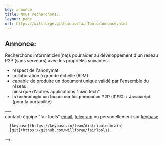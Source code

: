 ```yaml
---
key: annonce
title: Nous recherchons...
layout: page
url: https://willforge.github.io/fairTools/annonce.html
---
```


## Annonce:

 Recherchons informaticien(ne)s pour aider
 au développement d'un réseau P2P (sans serveurs) avec les propriétés suivantes:

 - respect de l'anonymat
 - collaboration à grande échelle (60M)
 - capable de produire un document unique validé par l'ensemble du réseau,
   <br>ainsi que d'autres applications "civic tech"
 - la technologie est basée sur les protocoles P2P (IPFS) + Javascript (pour la portabilité)


---<br>
  contact: équipe "fairTools"
      [email](mailto:fairfriends@protonmail.com), [telegram](https://t.me/distributedbrain)
      ou personellement sur [keybase](https://keybase.io/michel47).


      [keybase](https://keybase.io/team/distributedbrain)
      [git](https://github.com/willforge/fairTools).
-->
  




